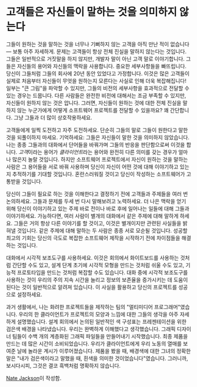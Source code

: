 # 고객들은 자신들이 말하는 것을 의미하지 않는다

그들이 원하는 것을 말하는 것을 너무나 기뻐하지 않는 고객을 아직 만난 적이 없습니다 — 보통 아주 자세하게. 문제는 고객들이 항상 전체 진실을 말하지 않는다는 것입니다. 그들은 일반적으로 거짓말을 하지 않지만, 개발자 말이 아닌 고객 말로 이야기합니다. 그들은 자신들의 용어와 자신들의 맥락을 사용합니다. 중요한 세부사항들을 빠뜨립니다. 당신이 그들처럼 그들의 회사에 20년 동안 있었다고 가정합니다. 이것은 많은 고객들이 실제로 처음부터 자신들이 무엇을 원하는지 모른다는 사실로 인해 더욱 복잡해집니다! 일부는 "큰 그림"을 파악할 수 있지만, 그들의 비전의 세부사항을 효과적으로 전달할 수 있는 경우는 드뭅니다. 다른 사람들은 완전한 비전에 대해서는 조금 부족할 수 있지만, 자신들이 원하지 않는 것은 압니다. 그러면, 자신들이 원하는 것에 대한 전체 진실을 말하지 않는 누군가에게 어떻게 소프트웨어 프로젝트를 전달할 수 있을까요? 꽤 간단합니다. 그냥 그들과 더 많이 상호작용하세요.

고객들에게 일찍 도전하고 자주 도전하세요. 단순히 그들의 말로 그들이 원한다고 말한 것을 되풀이하지 마세요. 기억하세요: 그들은 자신들이 말한 것을 의미하지 않았습니다. 나는 종종 그들과의 대화에서 단어들을 바꿔가며 그들의 반응을 판단함으로써 이것을 합니다. *고객*이라는 용어가 *클라이언트*라는 용어와 완전히 다른 의미를 갖는 경우가 얼마나 많은지 놀랄 것입니다. 하지만 소프트웨어 프로젝트에서 자신이 원하는 것을 말하는 사람은 그 용어들을 서로 바꿔 사용하며 당신이 자신이 어떤 것에 대해 이야기하고 있는지 추적하기를 기대할 것입니다. 혼란스러워질 것이고 당신이 작성하는 소프트웨어가 고통받을 것입니다.

당신이 그들이 필요로 하는 것을 이해한다고 결정하기 전에 고객들과 주제들을 여러 번 논의하세요. 그들과 문제를 두세 번 다시 말해보려고 노력하세요. 더 나은 맥락을 얻기 위해 당신이 이야기하고 있는 주제 바로 전이나 바로 후에 일어나는 일들에 대해 그들과 이야기하세요. 가능하다면, 여러 사람이 별개의 대화에서 같은 주제에 대해 말하게 하세요. 그들은 거의 항상 다른 이야기를 할 것이고, 이것은 별개이지만 관련된 사실들을 밝혀낼 것입니다. 같은 주제에 대해 말하는 두 사람은 종종 서로 모순될 것입니다. 성공할 최고의 기회는 당신의 극도로 복잡한 소프트웨어 제작을 시작하기 전에 차이점들을 해결하는 것입니다.

대화에서 시각적 보조도구를 사용하세요. 이것은 회의에서 화이트보드를 사용하는 것처럼 간단할 수도 있고, 설계 단계 초기에 시각적 모형을 만드는 것처럼 쉬울 수도 있고, 기능적 프로토타입을 만드는 것처럼 복잡할 수도 있습니다. 대화 중에 시각적 보조도구를 사용하는 것이 우리의 주의 지속 시간을 늘리고 정보의 보존율을 증가시키는 데 도움이 된다는 것이 일반적으로 알려져 있습니다. 이 사실을 활용하고 당신의 프로젝트를 성공으로 설정하세요.

과거 생활에서, 나는 화려한 프로젝트들을 제작하는 팀의 "멀티미디어 프로그래머"였습니다. 우리의 한 클라이언트가 프로젝트의 모양과 느낌에 대한 그들의 생각을 아주 자세하게 설명했습니다. 설계 회의에서 논의된 일반적인 색 구성표는 프레젠테이션을 위한 검은색 배경을 나타냈습니다. 우리는 완벽하게 이해했다고 생각했습니다. 그래픽 디자이너 팀들이 수백 개의 계층화된 그래픽 파일들을 만들어내기 시작했습니다. 최종 제품을 만드는 데 많은 시간이 소비되었습니다. 우리가 클라이언트에게 우리 노동의 열매를 보여준 날에 놀라운 계시가 이루어졌습니다. 제품을 봤을 때, 배경색에 대한 그녀의 정확한 말은 "내가 검은색이라고 말했을 때, 흰색을 의미한 것이었습니다"였습니다. 그러니까, 보시다시피, 그것은 결코 흑백처럼 명확하지 않습니다.

[Nate Jackson](http://programmer.97things.oreilly.com/wiki/index.php/Icnatejackson)이 작성함.